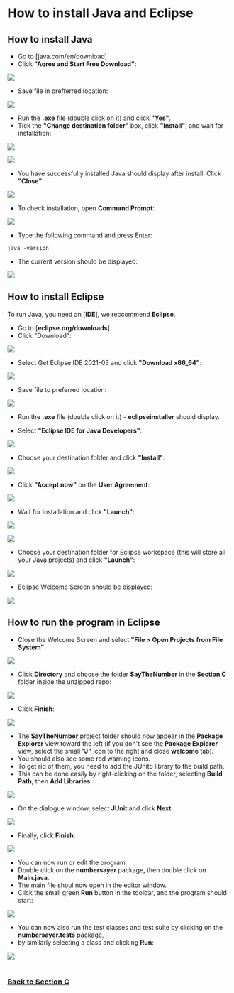 # How to install Java and Eclipse

## How to install Java

* Go to [java.com/en/download].
* Click **"Agree and Start Free Download"**:

![](Java-install-images/1.jpg)

* Save file in prefferred location:

![](Java-install-images/2.jpg)

* Run the **.exe** file (double click on it) and click **"Yes"**.
* Tick the **"Change destination folder"** box, click **"Install"**, and wait for installation:

![](Java-install-images/3.jpg)

![](Java-install-images/4.jpg)

* You have successfully installed Java should display after install. Click **"Close"**:

![](Java-install-images/5.jpg)
 	
* To check installation, open **Command Prompt**:

![](Java-install-images/6.jpg)

* Type the following command and press Enter:

```
java -version
```

* The current version should be displayed:

![](Java-install-images/7.jpg)

## How to install Eclipse

To run Java, you need an [**IDE**], we reccommend **Eclipse**.

* Go to [**eclipse.org/downloads**].
* Click "Download":

![](Eclipse-install-images/1.jpg)

* Select Get Eclipse IDE 2021-03 and click **"Download x86_64"**:

![](Eclipse-install-images/2.jpg)

* Save file to preferred location:

![](Eclipse-install-images/3.jpg)
	
* Run the **.exe** file (double click on it) - **eclipseinstaller** should display.

* Select **"Eclipse IDE for Java Developers"**:

![](Eclipse-install-images/4.jpg)

* Choose your destination folder and click **"Install"**:

![](Eclipse-install-images/5.jpg)

* Click **"Accept now"** on the **User Agreement**:

![](Eclipse-install-images/6.jpg)

* Wait for installation and click **"Launch"**:

![](Eclipse-install-images/7.jpg)

![](Eclipse-install-images/8.jpg)

* Choose your destination folder for Eclipse workspace (this will store all your Java projects) and click **"Launch"**:

![](Eclipse-install-images/9.jpg)

* Eclipse Welcome Screen should be displayed:

![](Eclipse-install-images/10.jpg)

## How to run the program in Eclipse

* Close the Welcome Screen and select **"File > Open Projects from File System"**:

![](Eclipse-install-images/11.jpg)

* Click **Directory** and choose the folder **SayTheNumber** in the **Section C** folder inside the unzipped repo:

![](Eclipse-install-images/12.jpg)

* Click **Finish**:

![](Eclipse-install-images/13.jpg)

* The **SayTheNumber** project folder should now appear in the **Package Explorer** view toward the left (if you don't see the **Package Explorer** view, select the small **"J"** icon to the right and close **welcome** tab).
* You should also see some red warning icons.
* To get rid of them, you need to add the JUnit5 library to the build path.
* This can be done easily by right-clicking on the folder, selecting **Build Path**, then **Add Libraries**:

![](Eclipse-install-images/14.jpg)

* On the dialogue window, select **JUnit** and click **Next**:

![](Eclipse-install-images/15.jpg)

* Finally, click **Finish**:

![](Eclipse-install-images/16.jpg)
	
* You can now run or edit the program.
* Double click on the **numbersayer** package, then double click on **Main.java**.
* The main file shoul now open in the editor window.
* Click the small green **Run** button in the toolbar, and the program should start:

![](Eclipse-install-images/17.jpg)

* You can now also run the test classes and test suite by clicking on the **numbersayer.tests** package, 
* by similarly selecting a class and clicking **Run**:

![](Eclipse-install-images/18.jpg)<br /><br />

### [Back to Section C](https://github.com/J-E-Foster/Hyperiondev-Take-Home-Test-Take-2/tree/main/Section%20C:%20Code%20Challenge)
